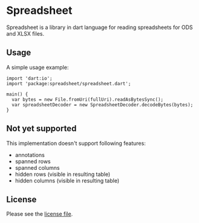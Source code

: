 # Spreadsheet
 
Spreadsheet is a library in dart language for reading spreadsheets for ODS and XLSX files.

## Usage

A simple usage example:

    import 'dart:io';
    import 'package:spreadsheet/spreadsheet.dart';

    main() {
      var bytes = new File.fromUri(fullUri).readAsBytesSync();
      var spreadsheetDecoder = new SpreadsheetDecoder.decodeBytes(bytes);
    }

## Not yet supported
This implementation doesn't support following features:
- annotations
- spanned rows
- spanned columns
- hidden rows (visible in resulting table)
- hidden columns (visible in resulting table)

## License
Please see the [license file](LICENSE).
